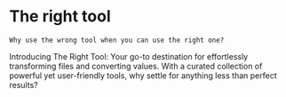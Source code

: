 # The right tool

`Why use the wrong tool when you can use the right one?`

Introducing The Right Tool: Your go-to destination for effortlessly transforming files and converting values. With a curated collection of powerful yet user-friendly tools, why settle for anything less than perfect results?
